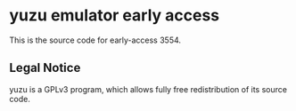 yuzu emulator early access
=============

This is the source code for early-access 3554.

## Legal Notice

yuzu is a GPLv3 program, which allows fully free redistribution of its source code.